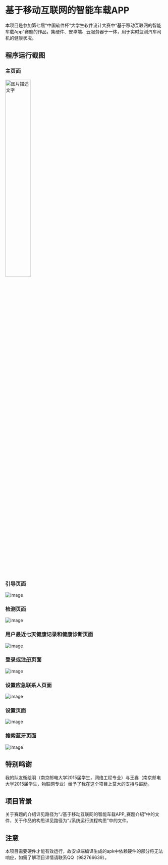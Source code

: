 # 基于移动互联网的智能车载APP
本项目是参加第七届“中国软件杯”大学生软件设计大赛中“基于移动互联网的智能车载App”赛题的作品，集硬件、安卓端、云服务器于一体，用于实时监测汽车司机的健康状况。

## 程序运行截图  
### 主页面  
<img src="https://github.com/bmxbmx3/Detect_Driver-s_Health_System/blob/master/Android%E5%AE%A2%E6%88%B7%E7%AB%AF%E4%BB%A3%E7%A0%81/%E5%AE%89%E5%8D%93%E7%95%8C%E9%9D%A2%E6%88%AA%E5%9B%BE/%E4%B8%BB%E9%A1%B5%E9%9D%A2.jpg" width="40%" height="40%" alt="图片描述文字"/>

### 引导页面
![image](https://github.com/bmxbmx3/Detect_Driver-s_Health_System/blob/master/Android%E5%AE%A2%E6%88%B7%E7%AB%AF%E4%BB%A3%E7%A0%81/%E5%AE%89%E5%8D%93%E7%95%8C%E9%9D%A2%E6%88%AA%E5%9B%BE/%E5%BC%95%E5%AF%BC%E9%A1%B5%E9%9D%A2.jpg)

### 检测页面
![image](https://github.com/bmxbmx3/Detect_Driver-s_Health_System/blob/master/Android%E5%AE%A2%E6%88%B7%E7%AB%AF%E4%BB%A3%E7%A0%81/%E5%AE%89%E5%8D%93%E7%95%8C%E9%9D%A2%E6%88%AA%E5%9B%BE/%E6%A3%80%E6%B5%8B%E9%A1%B5%E9%9D%A2.jpg)

### 用户最近七天健康记录和健康诊断页面
![image](https://github.com/bmxbmx3/Detect_Driver-s_Health_System/blob/master/Android%E5%AE%A2%E6%88%B7%E7%AB%AF%E4%BB%A3%E7%A0%81/%E5%AE%89%E5%8D%93%E7%95%8C%E9%9D%A2%E6%88%AA%E5%9B%BE/%E7%94%A8%E6%88%B7%E6%9C%80%E8%BF%91%E4%B8%83%E5%A4%A9%E5%81%A5%E5%BA%B7%E8%AE%B0%E5%BD%95%E5%92%8C%E5%81%A5%E5%BA%B7%E8%AF%8A%E6%96%AD%E9%A1%B5%E9%9D%A2.jpg)

### 登录或注册页面
![image](https://github.com/bmxbmx3/Detect_Driver-s_Health_System/blob/master/Android%E5%AE%A2%E6%88%B7%E7%AB%AF%E4%BB%A3%E7%A0%81/%E5%AE%89%E5%8D%93%E7%95%8C%E9%9D%A2%E6%88%AA%E5%9B%BE/%E7%99%BB%E5%BD%95%E6%88%96%E6%B3%A8%E5%86%8C%E9%A1%B5%E9%9D%A2.jpg)

### 设置应急联系人页面
![image](https://github.com/bmxbmx3/Detect_Driver-s_Health_System/blob/master/Android%E5%AE%A2%E6%88%B7%E7%AB%AF%E4%BB%A3%E7%A0%81/%E5%AE%89%E5%8D%93%E7%95%8C%E9%9D%A2%E6%88%AA%E5%9B%BE/%E8%AE%BE%E7%BD%AE%E5%BA%94%E6%80%A5%E8%81%94%E7%B3%BB%E4%BA%BA%E9%A1%B5%E9%9D%A2.jpg)

### 设置页面
![image](https://github.com/bmxbmx3/Detect_Driver-s_Health_System/blob/master/Android%E5%AE%A2%E6%88%B7%E7%AB%AF%E4%BB%A3%E7%A0%81/%E5%AE%89%E5%8D%93%E7%95%8C%E9%9D%A2%E6%88%AA%E5%9B%BE/%E8%AE%BE%E7%BD%AE%E9%A1%B5%E9%9D%A2.jpg)

### 搜索蓝牙页面
![image](https://github.com/bmxbmx3/Detect_Driver-s_Health_System/blob/master/Android%E5%AE%A2%E6%88%B7%E7%AB%AF%E4%BB%A3%E7%A0%81/%E5%AE%89%E5%8D%93%E7%95%8C%E9%9D%A2%E6%88%AA%E5%9B%BE/%E6%90%9C%E7%B4%A2%E8%93%9D%E7%89%99%E9%A1%B5%E9%9D%A2.jpg)



## 特别鸣谢
我的队友衡绘羽（南京邮电大学2015届学生，网络工程专业）与王鑫（南京邮电大学2015届学生，物联网专业）给予了我在这个项目上莫大的支持与鼓励。

## 项目背景
关于赛题的介绍详见路径为“./基于移动互联网的智能车载APP_赛题介绍”中的文件，关于作品的构思详见路径为“./系统运行流程构思”中的文件。

## 注意
本项目需要硬件才能有效运行，故安卓端编译生成的apk中依赖硬件的部分将无法响应，如需了解项目详情请联系QQ（982766639）。
